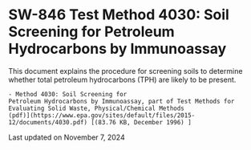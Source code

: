 
# SW-846 Test Method 4030: Soil Screening for Petroleum Hydrocarbons by Immunoassay  


This document explains the procedure for screening soils to determine
whether total petroleum hydrocarbons (TPH) are likely to be present.

    - Method 4030: Soil Screening for
    Petroleum Hydrocarbons by Immunoassay, part of Test Methods for
    Evaluating Solid Waste, Physical/Chemical Methods
    (pdf)](https://www.epa.gov/sites/default/files/2015-12/documents/4030.pdf) [(83.76 KB, December 1996) ] 

Last updated on November 7, 2024

